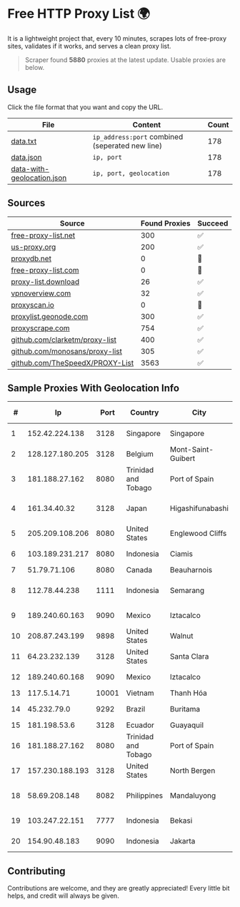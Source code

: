 
# Free HTTP Proxy List 🌍

It is a lightweight project that, every 10 minutes, scrapes lots of free-proxy sites, validates if it works, and serves a clean proxy list.


> Scraper found **5880** proxies at the latest update. Usable proxies are below.

## Usage

Click the file format that you want and copy the URL.


|File|Content|Count|
|----|-------|-----|
|[data.txt](https://raw.githubusercontent.com/themiralay/Proxy-List-World/master/data.txt)|`ip_address:port` combined (seperated new line)|178|
|[data.json](https://raw.githubusercontent.com/themiralay/Proxy-List-World/master/data.json)|`ip, port`|178|
|[data-with-geolocation.json](https://raw.githubusercontent.com/themiralay/Proxy-List-World/master/data-with-geolocation.json)|`ip, port, geolocation`|178|

## Sources

|Source|Found Proxies|Succeed|
|------|-------------|-------|
|[free-proxy-list.net](https://free-proxy-list.net)|300|✅|
|[us-proxy.org](https://www.us-proxy.org)|200|✅|
|[proxydb.net](http://proxydb.net)|0|🚫|
|[free-proxy-list.com](https://free-proxy-list.com/?page=&port=&type%5B%5D=http&type%5B%5D=https&up_time=0&search=Search)|0|🚫|
|[proxy-list.download](https://www.proxy-list.download/HTTP)|26|✅|
|[vpnoverview.com](https://vpnoverview.com/privacy/anonymous-browsing/free-proxy-servers)|32|✅|
|[proxyscan.io](https://www.proxyscan.io)|0|🚫|
|[proxylist.geonode.com](https://proxylist.geonode.com/api/proxy-list?limit=300&page=1&sort_by=lastChecked&sort_type=desc&protocols=http,https)|300|✅|
|[proxyscrape.com](https://api.proxyscrape.com/v2/?request=displayproxies&protocol=http&timeout=10000&country=all&ssl=all&anonymity=all)|754|✅|
|[github.com/clarketm/proxy-list](https://raw.githubusercontent.com/clarketm/proxy-list/master/proxy-list-raw.txt)|400|✅|
|[github.com/monosans/proxy-list](https://raw.githubusercontent.com/monosans/proxy-list/main/proxies/http.txt)|305|✅|
|[github.com/TheSpeedX/PROXY-List](https://raw.githubusercontent.com/TheSpeedX/PROXY-List/master/http.txt)|3563|✅|


## Sample Proxies With Geolocation Info

|#|Ip|Port|Country|City|Internet Service Provider|
|-|--|----|-------|----|-------------------------|
|1|152.42.224.138|3128|Singapore|Singapore|DigitalOcean, LLC|
|2|128.127.180.205|3128|Belgium|Mont-Saint-Guibert|THGNET-VPS|
|3|181.188.27.162|8080|Trinidad and Tobago|Port of Spain|Columbus Communications Trinidad Limited.|
|4|161.34.40.32|3128|Japan|Higashifunabashi|NTT PC Communications, Inc.|
|5|205.209.108.206|8080|United States|Englewood Cliffs|Interserver, Inc|
|6|103.189.231.217|8080|Indonesia|Ciamis|PT Media Access Telematika|
|7|51.79.71.106|8080|Canada|Beauharnois|OVH SAS|
|8|112.78.44.238|1111|Indonesia|Semarang|PT DES Teknologi Informasi|
|9|189.240.60.163|9090|Mexico|Iztacalco|Uninet S.A. de C.V.|
|10|208.87.243.199|9898|United States|Walnut|Psychz Networks|
|11|64.23.232.139|3128|United States|Santa Clara|DigitalOcean, LLC|
|12|189.240.60.168|9090|Mexico|Iztacalco|Uninet S.A. de C.V.|
|13|117.5.14.71|10001|Vietnam|Thanh Hóa|VIETTEL|
|14|45.232.79.0|9292|Brazil|Buritama|D. A. F. BANSI & CIA LTDA|
|15|181.198.53.6|3128|Ecuador|Guayaquil|Telconet S.A|
|16|181.188.27.162|8080|Trinidad and Tobago|Port of Spain|Columbus Communications Trinidad Limited.|
|17|157.230.188.193|3128|United States|North Bergen|DigitalOcean, LLC|
|18|58.69.208.148|8082|Philippines|Mandaluyong|Philippine Long Distance Telephone Co.|
|19|103.247.22.151|7777|Indonesia|Bekasi|PT wifian Solution|
|20|154.90.48.183|9090|Indonesia|Jakarta|Kaopu Cloud HK Limited|



## Contributing

Contributions are welcome, and they are greatly appreciated! Every
little bit helps, and credit will always be given.

